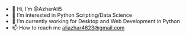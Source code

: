 - 👋 Hi, I’m @AzharAli5
- 👀 I’m interested in Python Scripting/Data Science 
- 🌱 I’m currently working for Desktop and Web Development in Python 
- 📫 How to reach me aliazhar4623@gmail.com

<!---
AzharAli5/AzharAli5 is a ✨ special ✨ repository because its `README.md` (this file) appears on your GitHub profile.
You can click the Preview link to take a look at your changes.
--->
